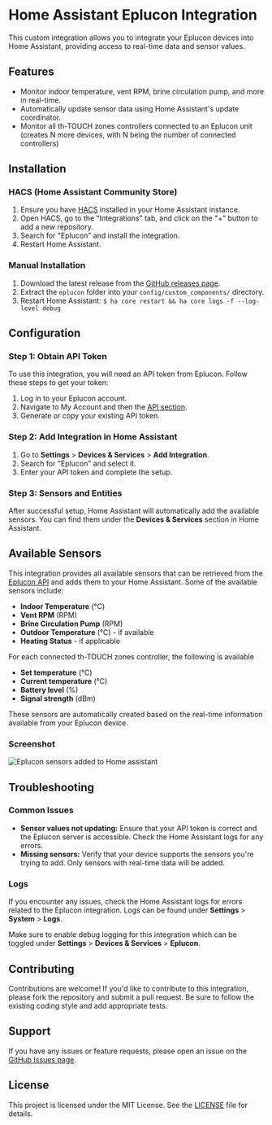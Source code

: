 # Home Assistant Eplucon Integration

This custom integration allows you to integrate your Eplucon devices into Home Assistant, providing access to real-time data and sensor values.

## Features

- Monitor indoor temperature, vent RPM, brine circulation pump, and more in real-time.
- Automatically update sensor data using Home Assistant's update coordinator.
- Monitor all th-TOUCH zones controllers connected to an Eplucon unit (creates N more devices, with N being the number of connected controllers)

## Installation

### HACS (Home Assistant Community Store)

1. Ensure you have [HACS](https://hacs.xyz/) installed in your Home Assistant instance.
2. Open HACS, go to the "Integrations" tab, and click on the "+" button to add a new repository.
3. Search for "Eplucon" and install the integration.
4. Restart Home Assistant.

### Manual Installation

1. Download the latest release from the [GitHub releases page](https://github.com/coert/ha-eplucon/releases).
2. Extract the `eplucon` folder into your `config/custom_components/` directory.
3. Restart Home Assistant: `$ ha core restart && ha core logs -f --log-level debug`

## Configuration

### Step 1: Obtain API Token

To use this integration, you will need an API token from Eplucon. Follow these steps to get your token:

1. Log in to your Eplucon account.
2. Navigate to My Account and then the [API section](https://portaal.eplucon.nl/account/api_tokens).
3. Generate or copy your existing API token.

### Step 2: Add Integration in Home Assistant

1. Go to **Settings** > **Devices & Services** > **Add Integration**.
2. Search for "Eplucon" and select it.
3. Enter your API token and complete the setup.

### Step 3: Sensors and Entities

After successful setup, Home Assistant will automatically add the available sensors. You can find them under the **Devices & Services** section in Home Assistant.

## Available Sensors

This integration provides all available sensors that can be retrieved from the [Eplucon API](https://portaal.eplucon.nl/docs/api#/) and adds them to your Home Assistant. Some of the available sensors include:

- **Indoor Temperature** (°C)
- **Vent RPM** (RPM)
- **Brine Circulation Pump** (RPM)
- **Outdoor Temperature** (°C) - if available
- **Heating Status** - if applicable

For each connected th-TOUCH zones controller, the following is available

- **Set temperature** (°C)
- **Current temperature** (°C)
- **Battery level** (%)
- **Signal strength** (dBm)

These sensors are automatically created based on the real-time information available from your Eplucon device.

### Screenshot

![Eplucon sensors added to Home assistant](https://github.com/user-attachments/assets/9183f9fa-da81-465a-96a1-e6ff9aae3869)

## Troubleshooting

### Common Issues

- **Sensor values not updating:** Ensure that your API token is correct and the Eplucon server is accessible. Check the Home Assistant logs for any errors.
- **Missing sensors:** Verify that your device supports the sensors you're trying to add. Only sensors with real-time data will be added.

### Logs

If you encounter any issues, check the Home Assistant logs for errors related to the Eplucon integration. Logs can be found under **Settings** > **System** > **Logs**.

Make sure to enable debug logging for this integration which can be toggled under **Settings** > **Devices & Services** > **Eplucon**.

## Contributing

Contributions are welcome! If you'd like to contribute to this integration, please fork the repository and submit a pull request. Be sure to follow the existing coding style and add appropriate tests.

## Support

If you have any issues or feature requests, please open an issue on the [GitHub Issues page](https://github.com/your-repo/eplucon/issues).

## License

This project is licensed under the MIT License. See the [LICENSE](LICENSE) file for details.

